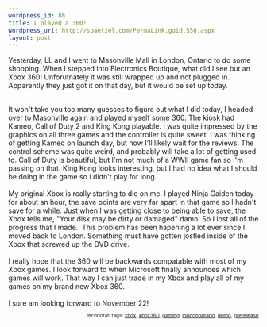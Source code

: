 ```yaml
--- 
wordpress_id: 86
title: I played a 360!
wordpress_url: http://spaetzel.com/PermaLink,guid,550.aspx
layout: post
---
```

<p>
        Yesterday, LL and I went to Masonville Mall in London, Ontario to do some shopping.
        When I stepped into Electronics Boutique, what did I see but an Xbox 360! Unforutnately
        it was still wrapped up and not plugged in. Apparently they just got it on that day,
        but it would be set up today.
        <br />
        </p>
        <br />
        It won't take you too many guesses to figure out what I did today, I headed over to
        Masonville again and played myself some 360. The kiosk had Kameo, Call of Duty 2 and
        King Kong playable. I was quite impressed by the graphics on all three games and the
        controller is quite sweet. I was thinking of getting Kameo on launch day, but now
        I'll likely wait for the reviews. The control scheme was quite weird, and probably
        will take a lot of getting used to. Call of Duty is beautiful, but I'm not much of
        a WWII game fan so I'm passing on that. King Kong looks interesting, but I had no
        idea what I should be doing in the game so I didn't play for long.<br />
        <br />
        My original Xbox is really starting to die on me. I played Ninja Gaiden today for
        about an hour, the save points are very far apart in that game so I hadn't save for
        a while. Just when I was getting close to being able to save, the Xbox tells me, "Your
        disk may be dirty or damaged" damn! So I lost all of the progress that I made.&nbsp;
        This problem has been hapening a lot ever since I moved back to London. Something
        must have gotten jostled inside of the Xbox that screwed up the DVD drive.<br />
        <br />
        I really hope that the 360 will be backwards compatable with most of my Xbox games.
        I look forward to when Microsoft finally announces which games will work. That way
        I can just trade in my Xbox and play all of my games on my brand new Xbox 360.<br />
        <br />
        I sure am looking forward to November 22!<br />
        <!-- technorati tags begin -->
        <p style="font-size:10px;text-align:right;">
        technorati tags: <a href="http://technorati.com/tag/xbox" rel="tag">xbox</a>, <a href="http://technorati.com/tag/ xbox360" rel="tag"> xbox360</a>, <a href="http://technorati.com/tag/ gaming" rel="tag"> gaming</a>, <a href="http://technorati.com/tag/ londonontario" rel="tag"> londonontario</a>, <a href="http://technorati.com/tag/ demo" rel="tag"> demo</a>, <a href="http://technorati.com/tag/ prerelease" rel="tag"> prerelease</a>
        </p>
        <!-- technorati tags end --><img width="0" height="0" src="http://spaetzel.com/aggbug.ashx?id=550" />
